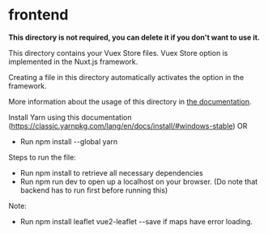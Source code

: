 # frontend

**This directory is not required, you can delete it if you don't want to use it.**

This directory contains your Vuex Store files.
Vuex Store option is implemented in the Nuxt.js framework.

Creating a file in this directory automatically activates the option in the framework.

More information about the usage of this directory in [the documentation](https://nuxtjs.org/guide/vuex-store).

Install Yarn using this documentation (https://classic.yarnpkg.com/lang/en/docs/install/#windows-stable)
OR
- Run npm install --global yarn

Steps to run the file:
- Run npm install to retrieve all necessary dependencies
- Run npm run dev to open up a localhost on your browser. (Do note that backend has to run first before running this)

Note:
- Run npm install leaflet vue2-leaflet --save if maps have error loading.